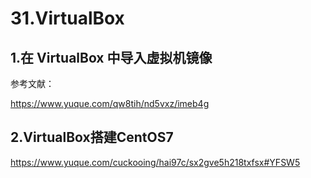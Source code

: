 # 31.VirtualBox


## 1.在 VirtualBox 中导入虚拟机镜像


参考文献：

https://www.yuque.com/qw8tih/nd5vxz/imeb4g




## 2.VirtualBox搭建CentOS7


https://www.yuque.com/cuckooing/hai97c/sx2gve5h218txfsx#YFSW5